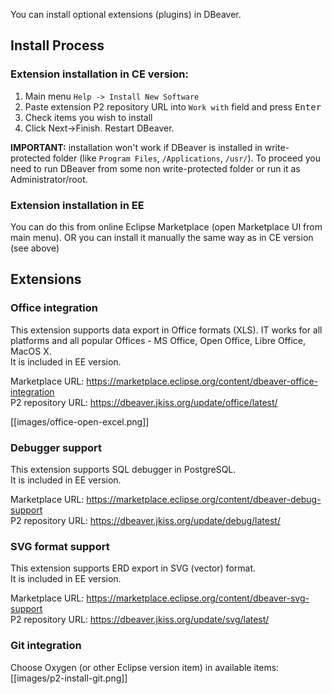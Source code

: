 You can install optional extensions (plugins) in DBeaver.

## Install Process

### Extension installation in CE version:

1. Main menu `Help -> Install New Software`
2. Paste extension P2 repository URL into `Work with` field and press <kbd>Enter</kbd>
3. Check items you wish to install
4. Click Next->Finish. Restart DBeaver.

**IMPORTANT:** installation won't work if DBeaver is installed in write-protected folder (like `Program Files`, `/Applications`, `/usr/`). To proceed you need to run DBeaver from some non write-protected folder or run it as Administrator/root.

### Extension installation in EE

You can do this from online Eclipse Marketplace (open Marketplace UI from main menu).
OR you can install it manually the same way as in CE version (see above)

## Extensions

### Office integration

This extension supports data export in Office formats (XLS). IT works for all platforms and all popular Offices - MS Office, Open Office, Libre Office, MacOS X.  
It is included in EE version.  

Marketplace URL: https://marketplace.eclipse.org/content/dbeaver-office-integration  
P2 repository URL: https://dbeaver.jkiss.org/update/office/latest/

  [[images/office-open-excel.png]]

### Debugger support

This extension supports SQL debugger in PostgreSQL.  
It is included in EE version.  

Marketplace URL: https://marketplace.eclipse.org/content/dbeaver-debug-support  
P2 repository URL: https://dbeaver.jkiss.org/update/debug/latest/

### SVG format support

This extension supports ERD export in SVG (vector) format.  
It is included in EE version.  

Marketplace URL: https://marketplace.eclipse.org/content/dbeaver-svg-support  
P2 repository URL: https://dbeaver.jkiss.org/update/svg/latest/

### Git integration

Choose Oxygen (or other Eclipse version item) in available items:
  [[images/p2-install-git.png]]
